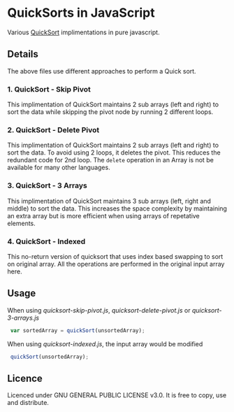  # QuickSorts in JavaScript
 
 Various [QuickSort](https://en.wikipedia.org/wiki/Quicksort) implimentations in pure javascript.
 
 ## Details
 
 The above files use different approaches to perform a Quick sort.
 
 ### 1. QuickSort - Skip Pivot
 
This implimentation of QuickSort maintains 2 sub arrays (left and right) to sort the data while skipping the pivot node by running 2 different loops.
 
 ### 2. QuickSort - Delete Pivot
 
This implimentation of QuickSort maintains 2 sub arrays (left and right) to sort the data. To avoid using 2 loops, it deletes the pivot. This reduces the redundant code for 2nd loop. The `delete` operation in an Array is not be available for many other languages.
 
 ### 3. QuickSort - 3 Arrays
 
This implimentation of QuickSort maintains 3 sub arrays (left, right and middle) to sort the data. This increases the space complexity by maintaining an extra array but is more efficient when using arrays of repetative elements.

 ### 4. QuickSort - Indexed
 
This no-return version of quicksort that uses index based swapping to sort on original array. All the operations are performed in the original input array here. 

 ## Usage
 
 When using _quicksort-skip-pivot.js_, _quicksort-delete-pivot.js_ or _quicksort-3-arrays.js_
 ```javascript
  var sortedArray = quickSort(unsortedArray); 
 ```
 
 When using _quicksort-indexed.js_, the input array would be modified
 ```javascript
  quickSort(unsortedArray); 
 ```
 
## Licence
Licenced under GNU GENERAL PUBLIC LICENSE v3.0. It is free to copy, use and distribute.
